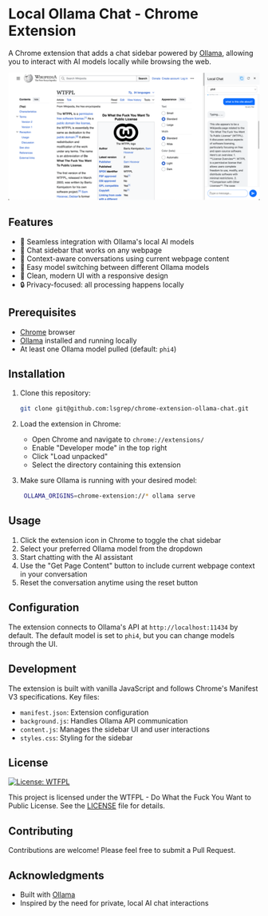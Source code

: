 # Local Ollama Chat - Chrome Extension

A Chrome extension that adds a chat sidebar powered by [Ollama](https://ollama.ai/), allowing you to interact with AI models locally while browsing the web.

![Local Ollama Chat Screenshot](https://raw.githubusercontent.com/lsgrep/chrome-extension-ollama-chat/refs/heads/main/screenshot.png?token=GHSAT0AAAAAACQJXM2YUBAWAJFX2TBVE5SUZ4HZLTQ)

## Features

- 🚀 Seamless integration with Ollama's local AI models
- 💬 Chat sidebar that works on any webpage
- 📝 Context-aware conversations using current webpage content
- 🔄 Easy model switching between different Ollama models
- 🎨 Clean, modern UI with a responsive design
- 🔒 Privacy-focused: all processing happens locally

## Prerequisites

- [Chrome](https://www.google.com/chrome/) browser
- [Ollama](https://ollama.ai/) installed and running locally
- At least one Ollama model pulled (default: `phi4`)

## Installation

1. Clone this repository:
   ```bash
   git clone git@github.com:lsgrep/chrome-extension-ollama-chat.git
   ```

2. Load the extension in Chrome:
   - Open Chrome and navigate to `chrome://extensions/`
   - Enable "Developer mode" in the top right
   - Click "Load unpacked"
   - Select the directory containing this extension

3. Make sure Ollama is running with your desired model:
   ```bash
    OLLAMA_ORIGINS=chrome-extension://* ollama serve
   ```

## Usage

1. Click the extension icon in Chrome to toggle the chat sidebar
2. Select your preferred Ollama model from the dropdown
3. Start chatting with the AI assistant
4. Use the "Get Page Content" button to include current webpage context in your conversation
5. Reset the conversation anytime using the reset button

## Configuration

The extension connects to Ollama's API at `http://localhost:11434` by default. The default model is set to `phi4`, but you can change models through the UI.

## Development

The extension is built with vanilla JavaScript and follows Chrome's Manifest V3 specifications. Key files:

- `manifest.json`: Extension configuration
- `background.js`: Handles Ollama API communication
- `content.js`: Manages the sidebar UI and user interactions
- `styles.css`: Styling for the sidebar

## License

[![License: WTFPL](https://img.shields.io/badge/License-WTFPL-brightgreen.svg)](http://www.wtfpl.net/about/)

This project is licensed under the WTFPL - Do What the Fuck You Want to Public License. See the [LICENSE](LICENSE) file for details.

## Contributing

Contributions are welcome! Please feel free to submit a Pull Request.

## Acknowledgments

- Built with [Ollama](https://ollama.ai/)
- Inspired by the need for private, local AI chat interactions